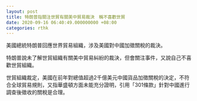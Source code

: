 ```yaml
---
layout: post
title: 特朗普指關注世貿有關美中貿易裁決　稱不喜歡世貿
date: 2020-09-16 06:40:49.000000000 +08:00
categories: rthk
---
```


美國總統特朗普回應世界貿易組織，涉及美國對中國加徵關稅的裁決。

特朗普說未了解世貿組織有關美中貿易糾紛的裁決，但會關注事件，又說自己不喜歡世貿組織。

世貿組織裁定，美國在前年對總值超過2千億美元中國貨品加徵關稅的決定，不符合全球貿易規則，又指華盛頓方面未能充分證明，引用「301條款」針對中國進行調查後徵收的關稅是合理。
